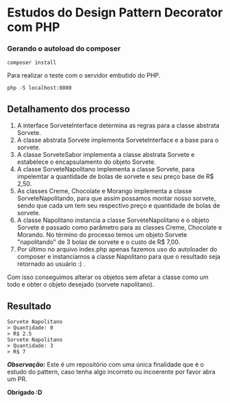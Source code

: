 # Estudos do Design Pattern Decorator com PHP

### Gerando o autoload do composer
```
composer install
```

Para realizar o teste com o servidor embutido do PHP.
```
php -S localhost:8080
```

## Detalhamento dos processo

1. A interface SorveteInterface determina as regras para a classe abstrata Sorvete.
2. A classe abstrata Sorvete implementa SorveteInterface e a base para o sorvete.
3. A classe SorveteSabor implementa a classe abstrata Sorvete e estabelece o encapsulamento do objeto Sorvete.
4. A classe SorveteNapolitano implementa a classe Sorvete, para impelemtar a quantidade de bolas de sorvete e seu preço base de R$ 2,50.
5. As classes Creme, Chocolate e Morango implementa a classe SorveteNapolitando, para que assim possamos montar nosso sorvete, sendo que cada um tem seu respectivo preço e quantidade de bolas de sorvete.
6. A classe Napolitano instancia a classe SorveteNapolitano e o objeto Sorvete é passado como parâmetro para as classes Creme, Chocolate e Morando. No término do processo temos um objeto Sorvete "napolitando" de 3 bolas de sorvete e o custo de R$ 7,00.
7.  Por último no arquivo index.php apenas fazemos uso do autoloader do composer e instanciamos a classe Napolitano para que o resultado seja retornado ao usuário :) .


Com isso conseguimos alterar os objetos sem afetar a classe como um todo e obter o objeto desejado  (sorvete napolitano).

## Resultado
```
Sorvete Napolitano
> Quantidade: 0
> R$ 2.5
Sorvete Napolitano
> Quantidade: 3
> R$ 7
```

***Observação:***
Este é um repositório com uma única finalidade que é o estudo do pattern, caso tenha algo incorreto ou incoerente por favor abra um PR.

****Obrigado :D****

